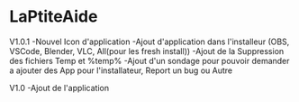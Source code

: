 # LaPtiteAide

  V1.0.1
  -Nouvel Icon d'application
  -Ajout d'application dans l'installeur (OBS, VSCode, Blender, VLC, All(pour les fresh install))
  -Ajout de la Suppression des fichiers Temp et %temp%
  -Ajout d'un sondage pour pouvoir demander a ajouter des App pour l'installateur, Report un bug ou Autre

  V1.0
    -Ajout de l'application
